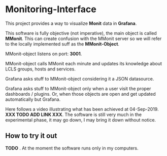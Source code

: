 # Monitoring-Interface

This project provides a way to visualize <b>Monit</b> data in <b>Grafana</b>. 

This software is fully objective (not imperative), the main object is called <b>MMonit</b>. This can create confusion with the MMonit server so we will refer to the locally implemented suff as the <b>MMonit-Object</b>. 

MMonit-object listens on port: <b>3001</b>. 

MMonit-object calls MMonit each minute and updates its knowledge about LCLS groups, hosts and services. 

Grafana asks stuff to MMonit-object considering it a JSON datasource.

Grafana asks stuff to MMonit-object only when a user visit the proper dashboards / plugins. Or, when those objects are open and get updated automatically but Grafana.

Here follows a video illustrating what has been achieved at 04-Sep-2019. <b>XXX TODO ADD LINK XXX</b>. The software is still very much in the experimental phase, it may go down, I may bring it down without notice. 

## How to try it out 

<b>TODO</b> . At the moment the software runs only in my computers. 







